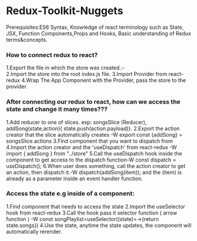 # Redux-Toolkit-Nuggets
Prerequisites:ES6 Syntax, Knowledge of react terminology such as State, JSX, Function Components,Props and Hooks, Basic understanding of Redux terms&concepts.


### How to connect redux to react?
1.Export the file in which the store was created.:-  
2.Import the store into the root index.js file.
3.Import Provider from react-redux
4.Wrap The App Component with the Provider, pass the store to the provider.
### After connecting our redux to react, how can we access the state and change it many times???
1.Add reducer to one of slices. exp: songsSlice (Reducer), addSong(state,action){ state.push(action.payload)}.
2.Export the action creator that the slice automatically creates -W export const {addSong} = songsSlice.actions
3.Find component that you want to dispatch from
4.Import the action creator and the 'useDispatch' from react-redux -W import { addSong } from "../store"
5.Call the useDispatch hook  inside the component to get access to the dispatch function-W const dispatch = useDispatch();
6.When user does something, call the action creator to get an action, then dispatch it.-W dispatch(addSong(item)); and the (item) is already as a parameter inside an event handler function.

### Access the state e.g inside of a component:
1.Find component that needs to access the state
2.Import the useSelector hook from react-redux
3.Call the hook pass it selector function ( arrow function ) -W const songPlaylist=useSelector((state)=→{return state.songs})
4.Use the state, anytime the state updates, the component will automatically rerender.


